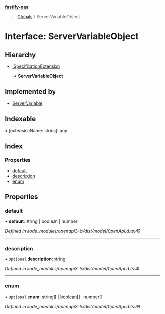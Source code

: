 **[fastify-oas](../README.md)**

> [Globals](../README.md) / ServerVariableObject

# Interface: ServerVariableObject

## Hierarchy

- [ISpecificationExtension](ispecificationextension.md)

  ↳ **ServerVariableObject**

## Implemented by

- [ServerVariable](../classes/servervariable.md)

## Indexable

▪ [extensionName: string]: any

## Index

### Properties

- [default](servervariableobject.md#default)
- [description](servervariableobject.md#description)
- [enum](servervariableobject.md#enum)

## Properties

### default

• **default**: string \| boolean \| number

_Defined in node_modules/openapi3-ts/dist/model/OpenApi.d.ts:40_

---

### description

• `Optional` **description**: string

_Defined in node_modules/openapi3-ts/dist/model/OpenApi.d.ts:41_

---

### enum

• `Optional` **enum**: string[] \| boolean[] \| number[]

_Defined in node_modules/openapi3-ts/dist/model/OpenApi.d.ts:39_
